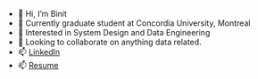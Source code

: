 + 👋 Hi, I’m Binit
+ 🌱 Currently graduate student at Concordia University, Montreal
+ 👀 Interested in System Design and Data Engineering
+ 💞️ Looking to collaborate on anything data related.
+ 📫 [LinkedIn](https://www.linkedin.com/in/binit92/)
+ 📫 [Resume](https://github.com/binit92/resume/raw/master/pdf/resume_Binit_Kumar.pdf)
